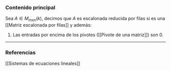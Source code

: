 ### Contenido principal

Sea $A \in M_{mxn} (k)$, decimos que $A$ es escalonada reducida por filas si es una [[Matriz escalonada por filas]] y además:
1) Las entradas por encima de los pivotes ([[Pivote de una matriz]]) son 0.


--- 
### Referencias

[[Sistemas de ecuaciones lineales]]